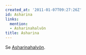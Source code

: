 ```yaml
---
created_at: '2011-01-07T09:27:26Z'
id: Asharina
links:
  mention:
  - Asharinahalvön
title: Asharina
---
```


Se [Asharinahalvön].

  [Asharinahalvön]: Asharinahalvön